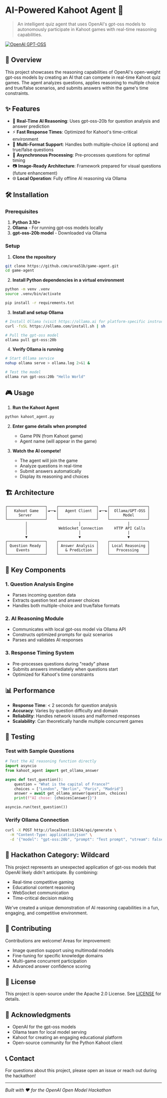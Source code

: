 # AI-Powered Kahoot Agent 🤖

> An intelligent quiz agent that uses OpenAI's gpt-oss models to autonomously participate in Kahoot games with real-time reasoning capabilities.

[![OpenAI GPT-OSS](https://img.shields.io/badge/Model-gpt--oss--20b-blue)](https://github.com/openai/gpt-oss)

## 🚀 Overview

This project showcases the reasoning capabilities of OpenAI's open-weight gpt-oss models by creating an AI that can compete in real-time Kahoot quiz games. The agent analyzes questions, applies reasoning to multiple choice and true/false scenarios, and submits answers within the game's time constraints.

## ✨ Features

- 🧠 **Real-Time AI Reasoning**: Uses gpt-oss-20b for question analysis and answer prediction
- ⚡ **Fast Response Times**: Optimized for Kahoot's time-critical environment
- 🎯 **Multi-Format Support**: Handles both multiple-choice (4 options) and true/false questions
- 🔄 **Asynchronous Processing**: Pre-processes questions for optimal timing
- 📷 **Image-Ready Architecture**: Framework prepared for visual questions (future enhancement)
- 🌐 **Local Operation**: Fully offline AI reasoning via Ollama

## 🛠️ Installation

### Prerequisites

1. **Python 3.10+**
2. **Ollama** - For running gpt-oss models locally
3. **gpt-oss-20b model** - Downloaded via Ollama

### Setup

1. **Clone the repository**
```bash
git clone https://github.com/area51b/game-agent.git
cd game-agent
```

2. **Install Python dependencies in a virtual environment**
```bash
python -m venv .venv
source .venv/bin/activate

pip install -r requirements.txt
```

3. **Install and setup Ollama**
```bash
# Install Ollama (visit https://ollama.ai for platform-specific instructions)
curl -fsSL https://ollama.com/install.sh | sh

# Pull the gpt-oss model
ollama pull gpt-oss:20b
```

4. **Verify Ollama is running**
```bash
# Start Ollama service
nohup ollama serve > ollama.log 2>&1 &

# Test the model
ollama run gpt-oss:20b "Hello World"
```

## 🎮 Usage

1. **Run the Kahoot Agent**
```bash
python kahoot_agent.py
```

2. **Enter game details when prompted**
   - Game PIN (from Kahoot game)
   - Agent name (will appear in the game)

3. **Watch the AI compete!**
   - The agent will join the game
   - Analyze questions in real-time
   - Submit answers automatically
   - Display its reasoning and choices

## 🏗️ Architecture

```
┌─────────────────┐    ┌─────────────────┐    ┌─────────────────┐
│   Kahoot Game   │◄──►│   Agent Client  │◄──►│  Ollama/GPT-OSS │
│     Server      │    │                 │    │      Model      │
└─────────────────┘    └─────────────────┘    └─────────────────┘
         │                       │                     │
         │              WebSocket Connection     HTTP API Calls
         │                       │                     |
         ▼                       ▼                     ▼
┌─────────────────┐    ┌─────────────────┐    ┌─────────────────┐
│ Question Ready  │    │ Answer Analysis │    │ Local Reasoning │
│    Events       │    │   & Prediction  │    │   Processing    │
└─────────────────┘    └─────────────────┘    └─────────────────┘
```

## 🔧 Key Components

### 1. Question Analysis Engine
- Parses incoming question data
- Extracts question text and answer choices
- Handles both multiple-choice and true/false formats

### 2. AI Reasoning Module
- Communicates with local gpt-oss model via Ollama API
- Constructs optimized prompts for quiz scenarios
- Parses and validates AI responses

### 3. Response Timing System
- Pre-processes questions during "ready" phase
- Submits answers immediately when questions start
- Optimized for Kahoot's time constraints

## 📊 Performance

- **Response Time**: < 2 seconds for question analysis
- **Accuracy**: Varies by question difficulty and domain
- **Reliability**: Handles network issues and malformed responses
- **Scalability**: Can theoretically handle multiple concurrent games

## 🧪 Testing

### Test with Sample Questions
```python
# Test the AI reasoning function directly
import asyncio
from kahoot_agent import get_ollama_answer

async def test_question():
    question = "What is the capital of France?"
    choices = ["London", "Berlin", "Paris", "Madrid"]
    answer = await get_ollama_answer(question, choices)
    print(f"AI chose: {choices[answer]}")

asyncio.run(test_question())
```

### Verify Ollama Connection
```bash
curl -X POST http://localhost:11434/api/generate \
  -H "Content-Type: application/json" \
  -d '{"model": "gpt-oss:20b", "prompt": "Test prompt", "stream": false}'
```

## 🎯 Hackathon Category: **Wildcard**

This project represents an unexpected application of gpt-oss models that OpenAI likely didn't anticipate. By combining:
- Real-time competitive gaming
- Educational content reasoning  
- WebSocket communication
- Time-critical decision making

We've created a unique demonstration of AI reasoning capabilities in a fun, engaging, and competitive environment.

## 🤝 Contributing

Contributions are welcome! Areas for improvement:
- Image question support using multimodal models
- Fine-tuning for specific knowledge domains
- Multi-game concurrent participation
- Advanced answer confidence scoring

## 📜 License

This project is open-source under the Apache 2.0 License. See [LICENSE](LICENSE) for details.

## 🙏 Acknowledgments

- OpenAI for the gpt-oss models
- Ollama team for local model serving
- Kahoot for creating an engaging educational platform
- Open-source community for the Python Kahoot client

## 📞 Contact

For questions about this project, please open an issue or reach out during the hackathon!

---

*Built with ❤️ for the OpenAI Open Model Hackathon*
